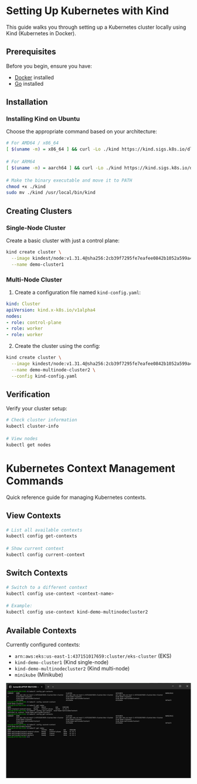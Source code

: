 
# Setting Up Kubernetes with Kind

This guide walks you through setting up a Kubernetes cluster locally using Kind (Kubernetes in Docker).

## Prerequisites

Before you begin, ensure you have:
- [Docker](https://docs.docker.com/get-docker/) installed
- [Go](https://golang.org/doc/install) installed

## Installation

### Installing Kind on Ubuntu

Choose the appropriate command based on your architecture:

```bash
# For AMD64 / x86_64
[ $(uname -m) = x86_64 ] && curl -Lo ./kind https://kind.sigs.k8s.io/dl/v0.26.0/kind-linux-amd64

# For ARM64
[ $(uname -m) = aarch64 ] && curl -Lo ./kind https://kind.sigs.k8s.io/dl/v0.26.0/kind-linux-arm64

# Make the binary executable and move it to PATH
chmod +x ./kind
sudo mv ./kind /usr/local/bin/kind
```

## Creating Clusters

### Single-Node Cluster

Create a basic cluster with just a control plane:

```bash
kind create cluster \
  --image kindest/node:v1.31.4@sha256:2cb39f7295fe7eafee0842b1052a599a4fb0f8bcf3f83d96c7f4864c357c6c30 \
  --name demo-cluster1
```

### Multi-Node Cluster

1. Create a configuration file named `kind-config.yaml`:

```yaml
kind: Cluster
apiVersion: kind.x-k8s.io/v1alpha4
nodes:
- role: control-plane
- role: worker
- role: worker
```

2. Create the cluster using the config:

```bash
kind create cluster \
  --image kindest/node:v1.31.4@sha256:2cb39f7295fe7eafee0842b1052a599a4fb0f8bcf3f83d96c7f4864c357c6c30 \
  --name demo-multinode-cluster2 \
  --config kind-config.yaml
```

## Verification

Verify your cluster setup:

```bash
# Check cluster information
kubectl cluster-info

# View nodes
kubectl get nodes
```

# Kubernetes Context Management Commands

Quick reference guide for managing Kubernetes contexts.

## View Contexts

```bash
# List all available contexts
kubectl config get-contexts

# Show current context
kubectl config current-context
```

## Switch Contexts

```bash
# Switch to a different context
kubectl config use-context <context-name>

# Example:
kubectl config use-context kind-demo-multinodecluster2
```

## Available Contexts

Currently configured contexts:
- `arn:aws:eks:us-east-1:437151017659:cluster/eks-cluster` (EKS)
- `kind-demo-cluster1` (Kind single-node)
- `kind-demo-multinodecluster2` (Kind multi-node)
- `minikube` (Minikube)


![Screenshot](Kubernetescontext.png)
